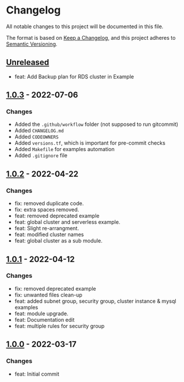 # Changelog
All notable changes to this project will be documented in this file.

The format is based on [Keep a Changelog](https://keepachangelog.com/en/1.0.0/),
and this project adheres to [Semantic Versioning](https://semver.org/spec/v2.0.0.html).

## [Unreleased]
- feat: Add Backup plan for RDS cluster in Example

## [1.0.3] - 2022-07-06
### Changes
- Added the `.github/workflow` folder (not supposed to run gitcommit)
- Added `CHANGELOG.md`
- Added `CODEOWNERS`
- Added `versions.tf`, which is important for pre-commit checks
- Added `Makefile` for examples automation
- Added `.gitignore` file

## [1.0.2] - 2022-04-22
### Changes
- fix: removed duplicate code.
- fix: extra spaces removed.
- feat: removed deprecated example
- feat: global cluster and serverless example.
- feat: Slight re-arrangment.
- feat: modified cluster names
- feat: global cluster as a sub module.

## [1.0.1] - 2022-04-12
### Changes
- fix: removed deprecated example
- fix: unwanted files clean-up
- feat: added subnet group, security group, cluster instance & mysql examples
- feat: module upgrade.
- feat: Documentation edit
- feat: multiple rules for security group

## [1.0.0] - 2022-03-17
### Changes
- feat: Initial commit

[Unreleased]: https://github.com/boldlink/terraform-aws-rds-aurora/compare/1.0.3...HEAD
[1.0.0]: https://github.com/boldlink/terraform-aws-rds-aurora/releases/tag/1.0.0
[1.0.1]: https://github.com/boldlink/terraform-aws-rds-aurora/releases/tag/1.0.1
[1.0.2]: https://github.com/boldlink/terraform-aws-rds-aurora/releases/tag/1.0.2
[1.0.3]: https://github.com/boldlink/terraform-aws-rds-aurora/releases/tag/1.0.3
